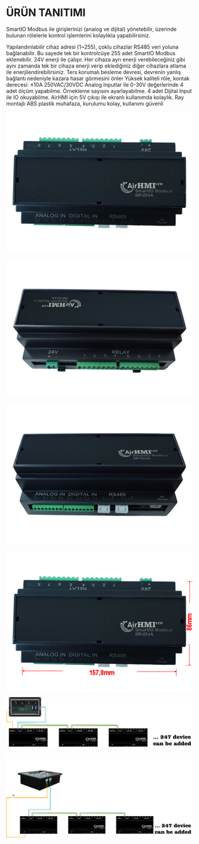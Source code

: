# ÜRÜN TANITIMI
SmartIO Modbus ile girişlerinizi (analog ve dijital) yönetebilir, üzerinde bulunan rölelerle kontrol işlemlerini kolaylıkla yapabilirsiniz.

 

Yapılandırılabilir cihaz adresi (1~255), çoklu cihazlar RS485 veri yoluna bağlanabilir. Bu sayede tek bir kontrolcüye 255 adet SmartIO Modbus eklenebilir.
24V enerji ile çalışır. Her cihaza ayrı enerji verebileceğiniz gibi aynı zamanda tek bir cihaza enerji verip eklediğiniz diğer cihazlara atlama ile enerjilendirebilirsiniz.
Ters korumalı besleme devresi, devrenin yanlış bağlantı nedeniyle kazara hasar görmesini önler
Yüksek kaliteli röle, kontak derecesi: ≤10A 250VAC/30VDC
Analog Inputlar ile 0-30V değerlerinde 4 adet ölçüm yapabilme. Örnekleme sayısını ayarlayabilme. 
4 adet Dijital Input ile IO okuyabilme.
AirHMI için 5V çıkışı ile ekranlı kullanımda kolaylık.
Ray montajlı ABS plastik muhafaza, kurulumu kolay, kullanımı güvenli

![Açıklama Metni](1.jpg)

![Açıklama Metni](2.jpg)

![Açıklama Metni](3.jpg)

![Açıklama Metni](4.jpg)

![Açıklama Metni](5.png)

![Açıklama Metni](6.png)
